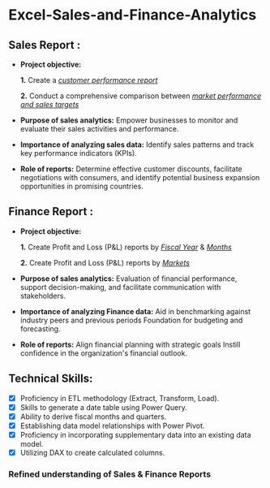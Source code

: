 # Excel-Sales-and-Finance-Analytics

## Sales Report :


- **Project objective:** 

    **1.** Create a _[customer performance report](https://github.com/Pranaov-Ranganathan-A/Excel-Sales-and-Finance-Analytics/blob/main/Customer%20Performance%20Report.pdf)_

    **2.** Conduct a comprehensive comparison between _[market performance and sales targets](https://github.com/Pranaov-Ranganathan-A/Excel-Sales-and-Finance-Analytics/blob/main/Market%20Performance%20vs%20Target%20Report.pdf)_

- **Purpose of sales analytics:** Empower businesses to monitor and evaluate their sales activities and performance.

- **Importance of analyzing sales data:** Identify sales patterns and track key performance indicators (KPIs).

- **Role of reports:** Determine effective customer discounts, facilitate negotiations with consumers, and identify potential business expansion opportunities in promising countries.


## Finance Report :

- **Project objective:** 

    **1.** Create Profit and Loss (P&L) reports by _[Fiscal Year](https://github.com/Pranaov-Ranganathan-A/Excel-Sales-and-Finance-Analytics/blob/main/P%26l%20by%20Fiscal%20Year.pdf)_ & _[Months](https://github.com/Pranaov-Ranganathan-A/Excel-Sales-and-Finance-Analytics/blob/main/P%26L%20by%20Fiscal%20Month.pdf)_ 

   **2.** Create Profit and Loss (P&L) reports by _[Markets](https://github.com/Pranaov-Ranganathan-A/Excel-Sales-and-Finance-Analytics/blob/main/P%26L%20for%20Market.pdf)_

- **Purpose of sales analytics:** Evaluation of financial performance, support decision-making, and facilitate communication with stakeholders.

- **Importance of analyzing Finance data:** Aid in benchmarking against industry peers and previous periods Foundation for budgeting and forecasting.

- **Role of reports:** Align financial planning with strategic goals Instill confidence in the organization's financial outlook.


## Technical Skills:  
- [x]	Proficiency in ETL methodology (Extract, Transform, Load).
- [x]	Skills to generate a date table using Power Query.
- [x]	Ability to derive fiscal months and quarters.
- [x]	Establishing data model relationships with Power Pivot.
- [x]	Proficiency in incorporating supplementary data into an existing data model.
- [x]	Utilizing DAX to create calculated columns.

### Refined understanding of Sales & Finance Reports



